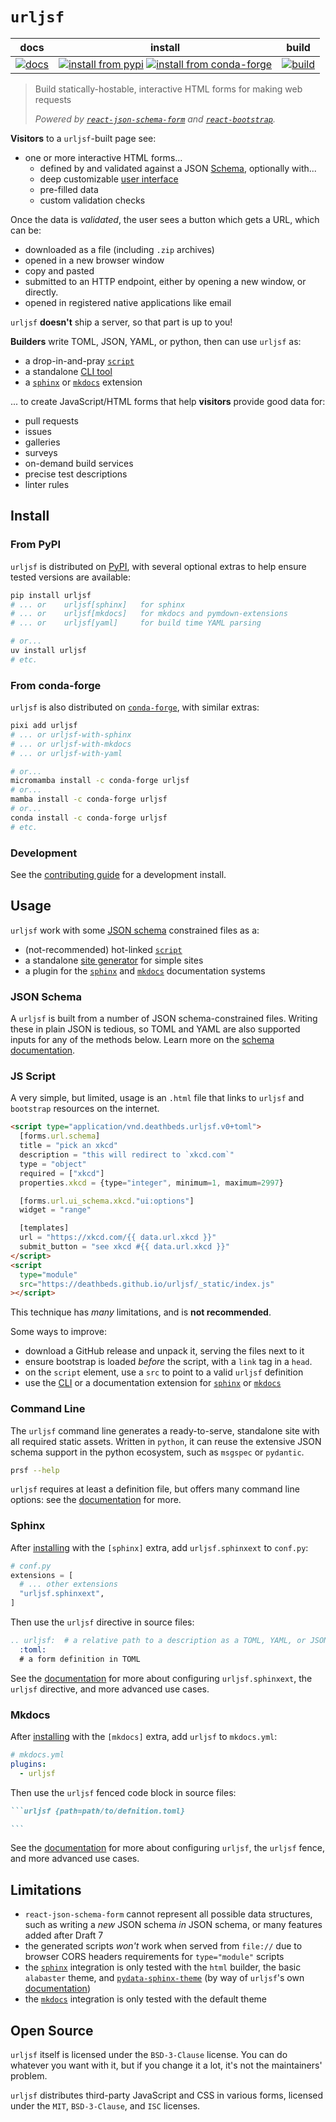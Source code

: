 # `urljsf`

|            docs             |                                          install                                           |                build                 |
| :-------------------------: | :----------------------------------------------------------------------------------------: | :----------------------------------: |
| [![docs][docs-badge]][docs] | [![install from pypi][pypi-badge]][pypi] [![install from conda-forge][conda-badge]][conda] | [![build][workflow-badge]][workflow] |

> Build statically-hostable, interactive HTML forms for making web requests
>
> _Powered by [`react-json-schema-form`][rjsf] and
> [`react-`][react-bootstrap][`bootstrap`][bootstrap]._

[bootstrap]: https://github.com/twbs/bootstrap
[json-schema]: https://json-schema.org
[rjsf]: https://github.com/rjsf-team/react-jsonschema-form
[react-bootstrap]: https://github.com/react-bootstrap/react-bootstrap
[ui-schema]:
  https://rjsf-team.github.io/react-jsonschema-form/docs/api-reference/uiSchema/
[docs]: https://urljsf.rtfd.org
[docs-badge]: https://readthedocs.org/projects/urljsf/badge/?version=latest
[conda-badge]: https://img.shields.io/conda/vn/conda-forge/urljsf
[conda]: https://anaconda.org/conda-forge/urljsf
[pypi-badge]: https://img.shields.io/pypi/v/urljsf
[pypi]: https://pypi.org/project/urljsf
[workflow-badge]:
  https://github.com/deathbeds/urljsf/actions/workflows/ci.yml/badge.svg?branch=main
[workflow]:
  https://github.com/deathbeds/urljsf/actions/workflows/ci.yml?query=branch%3Amain

**Visitors** to a `urljsf`-built page see:

- one or more interactive HTML forms...
  - defined by and validated against a JSON [Schema][json-schema], optionally with...
  - deep customizable [user interface][ui-schema]
  - pre-filled data
  - custom validation checks

Once the data is _validated_, the user sees a button which gets a URL, which can be:

- downloaded as a file (including `.zip` archives)
- opened in a new browser window
- copy and pasted
- submitted to an HTTP endpoint, either by opening a new window, or directly.
- opened in registered native applications like email

`urljsf` **doesn't** ship a server, so that part is up to you!

**Builders** write TOML, JSON, YAML, or python, then can use `urljsf` as:

- a drop-in-and-pray [`script`](#js-script)
- a standalone [CLI tool](#command-line)
- a [`sphinx`](#sphinx) or [`mkdocs`](#mkdocs) extension

... to create JavaScript/HTML forms that help **visitors** provide good data for:

- pull requests
- issues
- galleries
- surveys
- on-demand build services
- precise test descriptions
- linter rules

## Install

[contrib]: https://github.com/deathbeds/urljsf/blob/main/CONTRIBUTING.md

### From PyPI

`urljsf` is distributed on [PyPI][pypi], with several optional extras to help ensure
tested versions are available:

```bash
pip install urljsf
# ... or    urljsf[sphinx]   for sphinx
# ... or    urljsf[mkdocs]   for mkdocs and pymdown-extensions
# ... or    urljsf[yaml]     for build time YAML parsing

# or...
uv install urljsf
# etc.
```

### From conda-forge

`urljsf` is also distributed on [`conda-forge`][conda], with similar extras:

```bash
pixi add urljsf
# ... or urljsf-with-sphinx
# ... or urljsf-with-mkdocs
# ... or urljsf-with-yaml

# or...
micromamba install -c conda-forge urljsf
# or...
mamba install -c conda-forge urljsf
# or...
conda install -c conda-forge urljsf
# etc.
```

### Development

See the [contributing guide][contrib] for a development install.

## Usage

`urljsf` work with some [JSON schema](#json-schema) constrained files as a:

- (not-recommended) hot-linked [`script`](#js-script)
- a standalone [site generator](#command-line) for simple sites
- a plugin for the [`sphinx`](#sphinx) and [`mkdocs`](#mkdocs) documentation systems

### JSON Schema

A `urljsf` is built from a number of JSON schema-constrained files. Writing these in
plain JSON is tedious, so TOML and YAML are also supported inputs for any of the methods
below. Learn more on the [schema documentation][schema-docs].

[schema-docs]: https://urljsf.rtfd.org/en/latest/use/schema.html

### JS Script

A very simple, but limited, usage is an `.html` file that links to `urljsf` and
`bootstrap` resources on the internet.

```html
<script type="application/vnd.deathbeds.urljsf.v0+toml">
  [forms.url.schema]
  title = "pick an xkcd"
  description = "this will redirect to `xkcd.com`"
  type = "object"
  required = ["xkcd"]
  properties.xkcd = {type="integer", minimum=1, maximum=2997}

  [forms.url.ui_schema.xkcd."ui:options"]
  widget = "range"

  [templates]
  url = "https://xkcd.com/{{ data.url.xkcd }}"
  submit_button = "see xkcd #{{ data.url.xkcd }}"
</script>
<script
  type="module"
  src="https://deathbeds.github.io/urljsf/_static/index.js"
></script>
```

This technique has _many_ limitations, and is **not recommended**.

Some ways to improve:

- download a GitHub release and unpack it, serving the files next to it
- ensure bootstrap is loaded _before_ the script, with a `link` tag in a `head`.
- on the `script` element, use a `src` to point to a valid `urljsf` definition
- use the [CLI](#command-line) or a documentation extension for [`sphinx`](#sphinx) or
  [`mkdocs`](#mkdocs)

### Command Line

The `urljsf` command line generates a ready-to-serve, standalone site with all required
static assets. Written in `python`, it can reuse the extensive JSON schema support in
the python ecosystem, such as `msgspec` or `pydantic`.

```bash
prsf --help
```

`urljsf` requires at least a definition file, but offers many command line options: see
the [documentation][cli-docs] for more.

[cli-docs]: https://urljsf.rtfd.org/en/latest/use/cli.html

### Sphinx

After [installing](#install) with the `[sphinx]` extra, add `urljsf.sphinxext` to
`conf.py`:

```py
# conf.py
extensions = [
  # ... other extensions
  "urljsf.sphinxext",
]
```

Then use the `urljsf` directive in source files:

```rst
.. urljsf:  # a relative path to a description as a TOML, YAML, or JSON file or python
  :toml:
  # a form definition in TOML
```

See the [documentation][sphinx-docs] for more about configuring `urljsf.sphinxext`, the
`urljsf` directive, and more advanced use cases.

[sphinx-docs]: https://urljsf.rtfd.org/en/latest/use/sphinx.html

### Mkdocs

After [installing](#install) with the `[mkdocs]` extra, add `urljsf` to `mkdocs.yml`:

```yaml
# mkdocs.yml
plugins:
  - urljsf
```

Then use the `urljsf` fenced code block in source files:

````markdown
```urljsf {path=path/to/defnition.toml}

```
````

See the [documentation][mkdocs-docs] for more about configuring `urljsf`, the `urljsf`
fence, and more advanced use cases.

[mkdocs-docs]: https://urljsf.rtfd.org/en/latest/use/mkdocs.html

## Limitations

- `react-json-schema-form` cannot represent all possible data structures, such as
  writing a _new_ JSON schema _in_ JSON schema, or many features added after Draft 7
- the generated scripts _won't_ work when served from `file://` due to browser CORS
  headers requirements for `type="module"` scripts
- the [`sphinx`](#sphinx) integration is only tested with the `html` builder, the basic
  `alabaster` theme, and [`pydata-sphinx-theme`][pdst] (by way of `urljsf`'s own
  [documentation][sphinx-docs])
- the [`mkdocs`](#mkdocs) integration is only tested with the default theme

[pdst]: https://github.com/pydata/pydata-sphinx-theme

## Open Source

`urljsf` itself is licensed under the `BSD-3-Clause` license. You can do whatever you
want with it, but if you change it a lot, it's not the maintainers' problem.

`urljsf` distributes third-party JavaScript and CSS in various forms, licensed under the
`MIT`, `BSD-3-Clause`, and `ISC` licenses.
